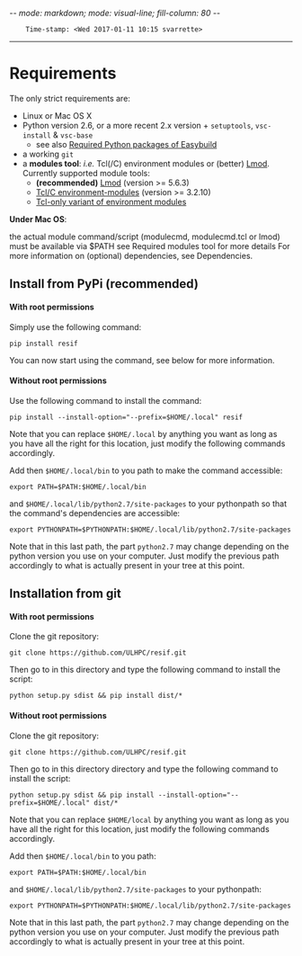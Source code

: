-*- mode: markdown; mode: visual-line; fill-column: 80 -*-

        Time-stamp: <Wed 2017-01-11 10:15 svarrette>

-------------------
# Requirements

The only strict requirements are:

* Linux or Mac OS X
* Python version 2.6, or a more recent 2.x version + `setuptools`, `vsc-install` & `vsc-base`
     - see also [Required Python packages of Easybuild](http://easybuild.readthedocs.io/en/latest/Installation.html#required-python-packages)
* a working `git`
* a __modules tool__: _i.e._ Tcl(/C) environment modules or (better) [Lmod](http://lmod.sourceforge.net).
  Currently supported module tools:
     - __(recommended)__ [Lmod](http://lmod.sourceforge.net/) (version >= 5.6.3)
     - [Tcl/C environment-modules](http://modules.sourceforge.net/) (version >= 3.2.10)
     - [Tcl-only variant of environment modules](http://sourceforge.net/p/modules/modules-tcl)

**Under Mac OS**:

the actual module command/script (modulecmd, modulecmd.tcl or lmod) must be available via $PATH
see Required modules tool for more details
For more information on (optional) dependencies, see Dependencies.



## Install from PyPi (recommended)

#### With root permissions

Simply use the following command:

    pip install resif

You can now start using the command, see below for more information.

#### Without root permissions

Use the following command to install the command:

    pip install --install-option="--prefix=$HOME/.local" resif

Note that you can replace `$HOME/.local` by anything you want as long as you have all the right for this location, just modify the following commands accordingly.

Add then `$HOME/.local/bin` to you path to make the command accessible:

    export PATH=$PATH:$HOME/.local/bin
and `$HOME/.local/lib/python2.7/site-packages` to your pythonpath so that the command's dependencies are accessible:

    export PYTHONPATH=$PYTHONPATH:$HOME/.local/lib/python2.7/site-packages
Note that in this last path, the part `python2.7` may change depending on the python version you use on your computer. Just modify the previous path accordingly to what is actually present in your tree at this point.

## Installation from git

#### With root permissions

Clone the git repository:

    git clone https://github.com/ULHPC/resif.git

Then go to in this directory and type the following command to install the script:

    python setup.py sdist && pip install dist/*

#### Without root permissions

Clone the git repository:

    git clone https://github.com/ULHPC/resif.git

Then go to in this directory directory and type the following command to install the script:

    python setup.py sdist && pip install --install-option="--prefix=$HOME/.local" dist/*
Note that you can replace `$HOME/local` by anything you want as long as you have all the right for this location, just modify the following commands accordingly.

Add then `$HOME/.local/bin` to you path:

    export PATH=$PATH:$HOME/.local/bin
and `$HOME/.local/lib/python2.7/site-packages` to your pythonpath:

    export PYTHONPATH=$PYTHONPATH:$HOME/.local/lib/python2.7/site-packages
Note that in this last path, the part `python2.7` may change depending on the python version you use on your computer. Just modify the previous path accordingly to what is actually present in your tree at this point.
